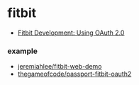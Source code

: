 # fitbit

* [Fitbit Development: Using OAuth 2.0](https://dev.fitbit.com/build/reference/web-api/oauth2/)

### example

* [jeremiahlee/fitbit-web-demo](https://github.com/jeremiahlee/fitbit-web-demo/blob/master/boot.js)
* [thegameofcode/passport-fitbit-oauth2](https://github.com/thegameofcode/passport-fitbit-oauth2)